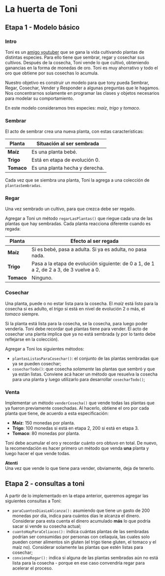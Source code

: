 # La huerta de Toni

## Etapa 1 - Modelo básico

### Intro
Toni es un [amigo youtuber](https://www.youtube.com/channel/UC8nVWi8L7fPCjOMpSSNAM0Q) que se gana la vida cultivando plantas de distintas especies.
Para ello tiene que sembrar, regar y cosechar sus cultivos. Después de la cosecha, Toni vende lo que cultivó, obteniendo ganancias en la forma de monedas de oro.
Toni es muy ahorrativo y todo el oro que obtiene por sus cosechas lo acumula.

Nuestro objetivo es construir un modelo para que tony pueda Sembrar, Regar, Cosechar, Vender y Responder a algunas preguntas que le hagamos. Nos concentrarnos solamente en programar las clases y objetos necesarios para modelar su comportamiento.

En este modelo consideramos tres especies: _maíz_, _trigo_ y _tomaco_.

### Sembrar
El acto de sembrar crea una nueva planta, con estas características:  

| Planta | Situación al ser sembrada |
|---|---|
| **Maíz**   | Es una planta bebé. |
| **Trigo**  | Está en etapa de evolución 0. |
| **Tomaco** | Es una planta hecha y derecha. |

Cada vez que se siembra una planta, Toni la agrega a una colección de `plantasSembradas`.

### Regar
Una vez sembrado un cultivo, para que crezca debe ser regado.

Agregar a Toni un método `regarLasPlantas()` que riegue cada una de las plantas que hay sembradas.
Cada planta reacciona diferente cuando es regada:

| Planta | Efecto al ser regada |
|---|---|
| **Maíz**   | Si es bebé, pasa a adulta. Si ya es adulta, no pasa nada. |
| **Trigo**  | Pasa a la etapa de evolución siguiente: de 0 a 1, de 1 a 2, de 2 a 3, de 3 vuelve a 0. |
| **Tomaco** | Ninguno. |

### Cosechar
Una planta, puede o no estar lista para la cosecha. El _maíz_ está listo para la cosecha si es adulto, el _trigo_ si está en nivel de evolución 2 o más, el _tomaco_ siempre.

Si la planta está lista para la cosecha, se la cosecha, para luego poder venderla. Toni debe recordar qué plantas tiene para vender. El acto de cosechar una planta implica que ya no está sembrada (y por lo tanto debe reflejarse en la colección).

Agregar a Toni los siguientes métodos:
* `plantasListasParaCosechar()`: el conjunto de las plantas sembradas que ya se pueden cosechar;
* `cosecharTodo()`: que cosecha _solamente_ las plantas que sembró y que ya están listas. Conviene acá hacer un método que resuelva la cosecha para una planta y luego utilizarlo para desarrollar `cosecharTodo()`;

### Venta
Implementar un método `venderCosecha()` que vende todas las plantas que ya fueron previamente cosechadas. Al hacerlo, obtiene el oro por cada planta que tiene, de acuerdo a esta especificación:
- **Maíz**: 150 monedas por planta.
- **Trigo**: 100 monedas si está en etapa 2, 200 si está en etapa 3.
- **Tomaco**: 80 monedas por planta.

Toni debe acumular el oro y recordar cuánto oro obtuvo en total. De nuevo, la recomendación es hacer primero un método que venda **una** planta y luego hacer el que vende todas.

**Atenti**  
Una vez que vende lo que tiene para vender, obviamente, deja de tenerlo.

## Etapa 2 - consultas a toni

A partir de lo implementado en la etapa anterior, queremos agregar las siguientes consultas a Toni:

* `paraCuantosDiasLeAlcanza():` asumiendo que tiene un gasto de 200 monedas por día, indica para cuántos días le alcanza el dinero. Considerar para esta cuenta el dinero acumulado **más** lo que podría sacar si vende su cosecha actual;
* `cuantoHayParaCeliacos():` indica cuántas plantas de las sembradas podrían ser consumidas por personas con celiaquía, las cuales solo pueden comer alimentos sin gluten (el trigo tiene gluten, el tomaco y el maíz no). Considerar solamente las plantas que estén listas para cosechar;
* `convieneRegar():` indica si alguna de las plantas sembradas aún no está lista para la cosecha - porque en ese caso convendría regar para acelerar el proceso.


